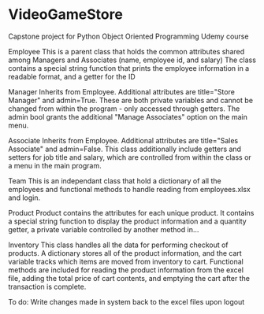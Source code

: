# VideoGameStore
Capstone project for Python Object Oriented Programming Udemy course

Employee
This is a parent class that holds the common attributes shared among Managers and Associates (name, employee id, and salary)
The class contains a special string function that prints the employee information in a readable format, and a getter for the ID

Manager
Inherits from Employee. Additional attributes are title="Store Manager" and admin=True. These are both private variables and cannot be changed from within the program - only accessed through getters. The admin bool grants the additional "Manage Associates" option on the main menu.

Associate
Inherits from Employee. Additional attributes are title="Sales Associate" and admin=False. This class additionally include getters and setters for job title and salary, which are controlled from within the class or a menu in the main program.

Team
This is an independant class that hold a dictionary of all the employees and functional methods to handle reading from employees.xlsx and login.

Product
Product contains the attributes for each unique product. It contains a special string function to display the product information and a quantity getter, a private variable controlled by another method in...

Inventory
This class handles all the data for performing checkout of products. A dictionary stores all of the product information, and the cart variable tracks which items are moved from inventory to cart. Functional methods are included for reading the product information from the excel file, adding the total price of cart contents, and emptying the cart after the transaction is complete.

To do: Write changes made in system back to the excel files upon logout

